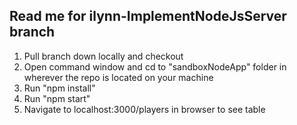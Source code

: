 <h2>Read me for ilynn-ImplementNodeJsServer branch</h2>
<ol>
  <li>Pull branch down locally and checkout</li>
  <li>Open command window and cd to "sandboxNodeApp" folder in wherever the repo is located on your machine</li>
  <li>Run "npm install"</li>
  <li>Run "npm start"</li>
  <li>Navigate to localhost:3000/players in browser to see table</li>
</ol>
